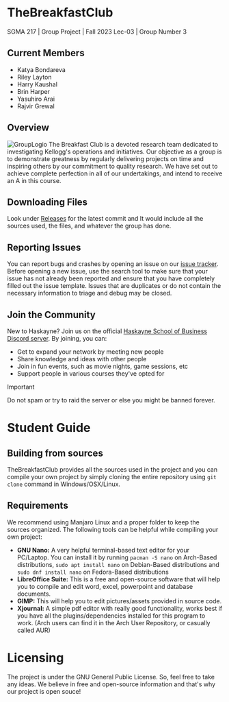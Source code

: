 # TheBreakfastClub
SGMA 217 | Group Project | Fall 2023
Lec-03 | Group Number 3

## Current Members
- Katya Bondareva
- Riley Layton
- Harry Kaushal
- Brin Harper
- Yasuhiro Arai
- Rajvir Grewal

## Overview
![GroupLogio](https://github.com/harry-corporate/thebreakfastclub/blob/main/Assets/GroupLogo.jpg)
The Breakfast Club is a devoted research team dedicated to investigating Kellogg's operations
and initiatives. Our objective as a group is to demonstrate greatness by regularly delivering projects on time and inspiring others by our commitment to quality research. We have set out to achieve complete perfection in all of our undertakings, and intend to receive an A in this course.

## Downloading Files
Look under [Releases](https://www.github.com/harry-corporate/thebreakfastclub/releases/latest) for the latest commit and It would include all the sources used, the files, and whatever the group has done.

## Reporting Issues
You can report bugs and crashes by opening an issue on our [issue tracker](https://github.com/harry-corporate/thebreakfastclub/issues). Before opening a new issue, use the search tool to make sure that your issue has not already been reported and ensure that you have completely filled out the issue template. Issues that are duplicates or do not contain the necessary information to triage and debug may be closed.

## Join the Community
New to Haskayne? Join us on the official [Haskayne School of Business Discord server](https://www.discord.gg/AVdWT4SqeT). By joining, you can:
- Get to expand your network by meeting new people
- Share knowledge and ideas with other people
- Join in fun events, such as movie nights, game sessions, etc
- Support people in various courses they've opted for

> [!IMPORTANT]
> Do not spam or try to raid the server or else you might be banned forever.

# Student Guide
## Building from sources
TheBreakfastClub provides all the sources used in the project and you can compile your own project by simply cloning the entire repository using `git clone` command in Windows/OSX/Linux.

## Requirements
We recommend using Manjaro Linux and a proper folder to keep the sources organized. The following tools can be helpful while compiling your own project:
- **GNU Nano:** A very helpful terminal-based text editor for your PC/Laptop. You can install it by running `pacman -S nano` on Arch-Based distributions, `sudo apt install nano` on Debian-Based distributions and `sudo dnf install nano` on Fedora-Based distributions
- **LibreOffice Suite:** This is a free and open-source software that will help you to compile and edit word, excel, powerpoint and database documents.
- **GIMP:** This will help you to edit pictures/assets provided in source code.
- **Xjournal:** A simple pdf editor with really good functionality, works best if you have all the plugins/dependencies installed for this program to work. (Arch users can find it in the Arch User Repository, or casually called AUR)

# Licensing
The project is under the GNU General Public License. So, feel free to take any ideas. We believe in free and open-source information and that's why our project is open souce!
